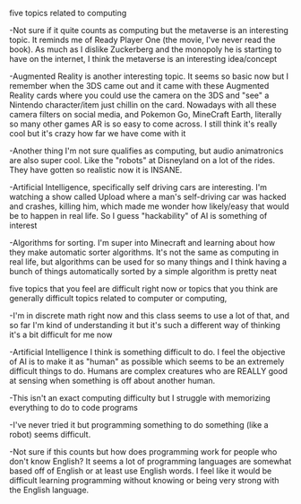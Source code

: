 five topics related to computing 

-Not sure if it quite counts as computing but the metaverse is an interesting topic. It reminds me of Ready Player One (the movie, I've never read the book). As much as I dislike Zuckerberg and the monopoly he is starting to have on the internet, I think the metaverse is an interesting idea/concept

-Augmented Reality is another interesting topic. It seems so basic now but I remember when the 3DS came out and it came with these Augmented Reality cards where you could use the camera on the 3DS and "see" a Nintendo character/item just chillin on the card. Nowadays with all these camera filters on social media, and Pokemon Go, MineCraft Earth, literally so many other games AR is so easy to come across. I still think it's really cool but it's crazy how far we have come with it

-Another thing I'm not sure qualifies as computing, but audio animatronics are also super cool. Like the "robots" at Disneyland on a lot of the rides. They have gotten so realistic now it is INSANE.

-Artificial Intelligence, specifically self driving cars are interesting. I'm watching a show called Upload where a man's self-driving car was hacked and crashes, killing him, which made me wonder how likely/easy that would be to happen in real life. So I guess "hackability" of AI is something of interest

-Algorithms for sorting. I'm super into Minecraft and learning about how they make automatic sorter algorithms. It's not the same as computing in real life, but algorithms can be used for so many things and I think having a bunch of things automatically sorted by a simple algorithm is pretty neat


five topics that you feel are difficult right now or topics that you think are generally difficult topics related to computer or computing,

-I'm in discrete math right now and this class seems to use a lot of that, and so far I'm kind of understanding it but it's such a different way of thinking it's a bit difficult for me now

-Artificial Intelligence I think is something difficult to do. I feel the objective of AI is to make it as "human" as possible which seems to be an extremely difficult things to do. Humans are complex creatures who are REALLY good at sensing when something is off about another human.

-This isn't an exact computing difficulty but I struggle with memorizing everything to do to code programs

-I've never tried it but programming something to do something (like a robot) seems difficult. 

-Not sure if this counts but how does programming work for people who don't know English? It seems a lot of programming languages are somewhat based off of English or at least use English words. I feel like it would be difficult learning programming without knowing or being very strong with the English language. 
